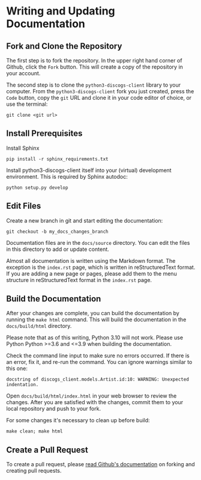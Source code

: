 # Writing and Updating Documentation

## Fork and Clone the Repository

The first step is to fork the repository.  In the upper right hand corner of Github, click the ```Fork``` button.  This will create a copy of the repository in your account.

The second step is to clone the ```python3-discogs-client``` library to your computer.  From the ```python3-discogs-client``` fork you just created, press the ```Code``` button, copy the ```git``` URL and clone it in your code editor of choice, or use the terminal:

```
git clone <git url>
```

## Install Prerequisites

Install Sphinx

```
pip install -r sphinx_requirements.txt
```

Install python3-discogs-client itself into your (virtual) development environment. This is required by Sphinx autodoc:

```
python setup.py develop
```

## Edit Files

Create a new branch in git and start editing the documentation:

```
git checkout -b my_docs_changes_branch
```

Documentation files are in the ```docs/source``` directory. You can edit the files in this directory to add or update content.

Almost all documentation is written using the Markdown format.  The exception is the ```index.rst``` page, which is written in reStructuredText format.  If you are adding a new page or pages, please add them to the menu structure in reStructuredText format in the ```index.rst``` page.

## Build the Documentation

After your changes are complete, you can build the documentation by running the ```make html``` command.  This will build the documentation in the ```docs/build/html``` directory.  

Please note that as of this writing, Python 3.10 will not work.  Please use Python Python >=3.6 and <=3.9 when building the documentation.

Check the command line input to make sure no errors occurred.  If there is an error, fix it, and re-run the command. You can ignore warnings similar to this one:

`docstring of discogs_client.models.Artist.id:10: WARNING: Unexpected indentation.`

Open `docs/build/html/index.html` in your web browser to review the changes.  After you are satisfied with the changes, commit them to your local repository and push to your fork.

For some changes it's necessary to clean up before build:

```
make clean; make html
```

## Create a Pull Request

To create a pull request, please [read Github's documentation](https://docs.github.com/en/pull-requests/collaborating-with-pull-requests/proposing-changes-to-your-work-with-pull-requests/creating-a-pull-request) on forking and creating pull requests.